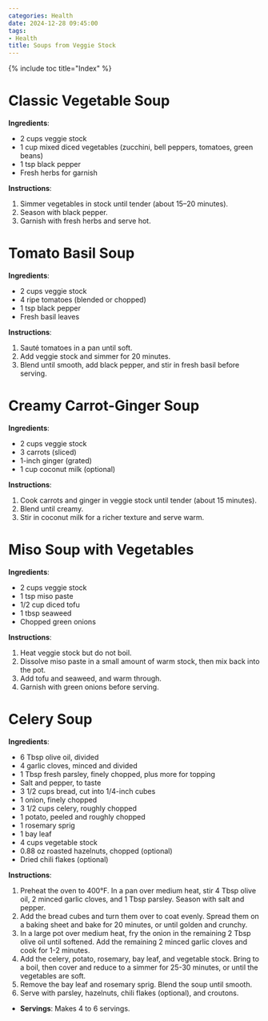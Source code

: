 ```yaml
---
categories: Health
date: 2024-12-28 09:45:00
tags:
- Health
title: Soups from Veggie Stock
---
```


{% include toc title="Index" %}

# Classic Vegetable Soup
**Ingredients**:
- 2 cups veggie stock
- 1 cup mixed diced vegetables (zucchini, bell peppers, tomatoes, green beans)
- 1 tsp black pepper
- Fresh herbs for garnish

**Instructions**:
1. Simmer vegetables in stock until tender (about 15–20 minutes).
2. Season with black pepper.
3. Garnish with fresh herbs and serve hot.

# Tomato Basil Soup
**Ingredients**:
- 2 cups veggie stock
- 4 ripe tomatoes (blended or chopped)
- 1 tsp black pepper
- Fresh basil leaves

**Instructions**:
1. Sauté tomatoes in a pan until soft.
2. Add veggie stock and simmer for 20 minutes.
3. Blend until smooth, add black pepper, and stir in fresh basil before serving.

# Creamy Carrot-Ginger Soup
**Ingredients**:
- 2 cups veggie stock
- 3 carrots (sliced)
- 1-inch ginger (grated)
- 1 cup coconut milk (optional)

**Instructions**:
1. Cook carrots and ginger in veggie stock until tender (about 15 minutes).
2. Blend until creamy.
3. Stir in coconut milk for a richer texture and serve warm.

# Miso Soup with Vegetables
**Ingredients**:
- 2 cups veggie stock
- 1 tsp miso paste
- 1/2 cup diced tofu
- 1 tbsp seaweed
- Chopped green onions

**Instructions**:
1. Heat veggie stock but do not boil.
2. Dissolve miso paste in a small amount of warm stock, then mix back into the pot.
3. Add tofu and seaweed, and warm through.
4. Garnish with green onions before serving.


# Celery Soup
**Ingredients**:
- 6 Tbsp olive oil, divided
- 4 garlic cloves, minced and divided
- 1 Tbsp fresh parsley, finely chopped, plus more for topping
- Salt and pepper, to taste
- 3 1/2 cups bread, cut into 1/4-inch cubes
- 1 onion, finely chopped
- 3 1/2 cups celery, roughly chopped
- 1 potato, peeled and roughly chopped
- 1 rosemary sprig
- 1 bay leaf
- 4 cups vegetable stock
- 0.88 oz roasted hazelnuts, chopped (optional)
- Dried chili flakes (optional)

**Instructions**:
1. Preheat the oven to 400°F. In a pan over medium heat, stir 4 Tbsp olive oil, 2 minced garlic cloves, and 1 Tbsp parsley. Season with salt and pepper.
2. Add the bread cubes and turn them over to coat evenly. Spread them on a baking sheet and bake for 20 minutes, or until golden and crunchy.
3. In a large pot over medium heat, fry the onion in the remaining 2 Tbsp olive oil until softened. Add the remaining 2 minced garlic cloves and cook for 1-2 minutes.
4. Add the celery, potato, rosemary, bay leaf, and vegetable stock. Bring to a boil, then cover and reduce to a simmer for 25-30 minutes, or until the vegetables are soft.
5. Remove the bay leaf and rosemary sprig. Blend the soup until smooth.
6. Serve with parsley, hazelnuts, chili flakes (optional), and croutons.

- **Servings**: Makes 4 to 6 servings.